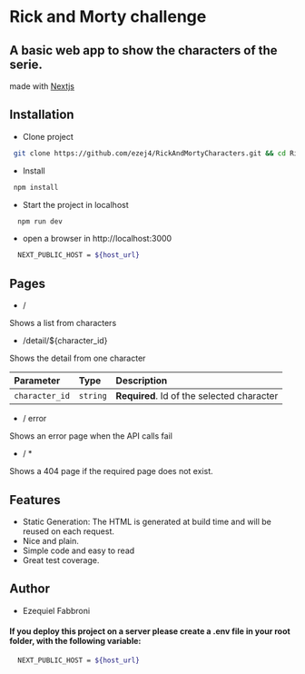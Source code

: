 
# Rick and Morty challenge

## A basic web app to show the characters of the serie.

 made with [Nextjs](https://nextjs.org/)

## Installation

* Clone project
```bash
 git clone https://github.com/ezej4/RickAndMortyCharacters.git && cd RickAndMortyCharacters
```
* Install

```bash
 npm install
```

* Start the project in localhost

```bash
  npm run dev
```

* open a browser in http://localhost:3000

 
```bash
  NEXT_PUBLIC_HOST = ${host_url}
```

## Pages

- / 

Shows a list from characters

- /detail/${character_id}

Shows the detail from one character

| Parameter | Type     | Description                       |
| :-------- | :------- | :-------------------------------- |
| `character_id`      | `string` | **Required**. Id of the selected character |


- / error

Shows an error page when the API calls fail
- / *

Shows a 404 page if the required page does not exist.

## Features

- Static Generation: The HTML is generated at build time and will be reused on each request.
- Nice and plain.
- Simple code and easy to read
- Great test coverage.

## Author

- Ezequiel Fabbroni

#### If you deploy this project on a server please create a .env file in your root folder, with the following variable:
 
```bash
  NEXT_PUBLIC_HOST = ${host_url}
```
